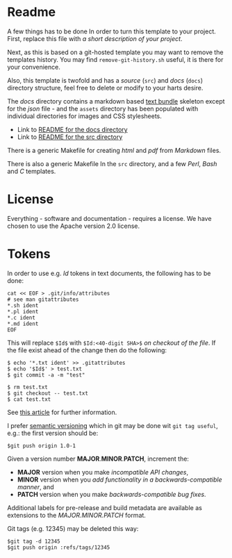 
# Readme

A few things has to be done In order to turn this template to your project. First,
replace this file with _a short description of your project_.

Next, as this is based on a git-hosted template you may want to remove the
templates history. You may find ``remove-git-history.sh`` useful, it is there
for your convenience.

Also, this template is twofold and has a _source_ (``src``) and _docs_ (``docs``)
directory structure, feel free to delete or modify to your harts desire.

The _docs_ directory contains a markdown based [text bundle](textbundle.org)
skeleton except for the _json_ file - and the ``assets`` directory has been
populated with individual directories for images and CSS stylesheets.

  - Link to [README for the docs directory](docs/README-docs.md)
  - Link to [README for the src directory](src/README.md)

There is a generic Makefile for creating _html_ and _pdf_ from _Markdown_ files.

There is also a generic Makefile In the ``src`` directory, and a few _Perl_,
_Bash_ and _C_ templates.

# License

Everything - software and documentation - requires a license. We have chosen to use the Apache version 2.0 license.

# Tokens
In order to use e.g. $Id$ tokens in text documents, the following has to be done:

	cat << EOF > .git/info/attributes 
	# see man gitattributes
	*.sh ident 
	*.pl ident
	*.c ident
	*.md ident
	EOF

This will replace ``$Id$`` with ``$Id:<40-digit SHA>$`` _on checkout of the file_. If the file exist ahead of
the change then do the following:

	$ echo '*.txt ident' >> .gitattributes
	$ echo '$Id$' > test.txt
	$ git commit -a -m "test"

	$ rm test.txt
	$ git checkout -- test.txt
	$ cat test.txt

See [this article](http://stackoverflow.com/questions/1792838/how-do-i-enable-ident-string-for-git-repos)
for further information.

I prefer [semantic versioning](http://semver.org) which in git may be done wit ``git tag useful``, e.g.:
the first version should be:

	$git push origin 1.0-1

Given a version number **MAJOR**.**MINOR**.**PATCH**, increment the:

  - **MAJOR** version when you make _incompatible API changes_,
  - **MINOR** version when you _add functionality in a backwards-compatible manner_, and
  - **PATCH** version when you make _backwards-compatible bug fixes_.

Additional labels for pre-release and build metadata are available as
extensions to the _MAJOR.MINOR.PATCH_ format.

Git tags (e.g. 12345) may be deleted this way:

	$git tag -d 12345
	$git push origin :refs/tags/12345


